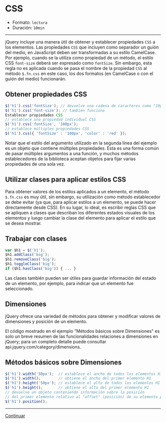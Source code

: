 # CSS

* Formato: `lectura`
* Duración: `10min`

***

jQuery incluye una manera útil de obtener y establecer propiedades `CSS` a los
elementos.
Las propiedades `CSS` que incluyen como separador un guión del medio, en
JavaScript deben ser transformadas a su estilo CamelCase. Por ejemplo, cuando
se la utiliza como propiedad de un método, el estilo CSS `font-size` deberá ser
expresado como `fontSize`. Sin embargo, esta regla no es aplicada cuando se
pasa el nombre de la propiedad `CSS` al método `$.fn.css` en este caso, los dos
formatos (en CamelCase o con el guión del medio) funcionarán.

## Obtener propiedades CSS

```javascript
$('h1').css('fontSize'); // devuelve una cadena de caracteres como "19px"
$('h1').css('font-size'); // también funciona
Establecer propiedades CSS
// establece una propiedad individual CSS
$('h1').css('fontSize', '100px');
// establece múltiples propiedades CSS
$('h1').css({ 'fontSize' : '100px', 'color' : 'red' });
```

Notar que el estilo del argumento utilizado en la segunda línea del ejemplo es
un objeto que contiene múltiples propiedades. Esta es una forma común de pasar
múltiples argumentos a una función, y muchos métodos establecedores de la
biblioteca aceptan objetos para fijar varias propiedades de una sola vez.

## Utilizar clases para aplicar estilos CSS

Para obtener valores de los estilos aplicados a un elemento, el método
`$.fn.css` es muy útil, sin embargo, su utilización como método establecedor
se debe evitar (ya que, para aplicar estilos a un elemento, se puede hacer
directamente desde CSS). En su lugar, lo ideal, es escribir reglas CSS que se
apliquen a clases que describan los diferentes estados visuales de los
elementos y luego cambiar la clase del elemento para aplicar el estilo que se
desea mostrar.

## Trabajar con clases

```javascript
var $h1 = $('h1');
$h1.addClass('big');
$h1.removeClass('big');
$h1.toggleClass('big');
if ($h1.hasClass('big')) { ... }
```

Las clases también pueden ser útiles para guardar información del estado de un
elemento, por ejemplo, para indicar que un elemento fue seleccionado.

## Dimensiones

jQuery ofrece una variedad de métodos para obtener y modificar valores de
dimensiones y posición de un elemento.

El código mostrado en el ejemplo "Métodos básicos sobre Dimensiones" es solo
un breve resumen de las funcionalidades relaciones a dimensiones en jQuery;
para un completo detalle puede consultar api.jquery.com/category/dimensions.

## Métodos básicos sobre Dimensiones

```javascript
$('h1').width('50px');  // establece el ancho de todos los elementos H1
$('h1').width();        // obtiene el ancho del primer elemento H1
$('h1').height('50px'); // establece el alto de todos los elementos H1
$('h1').height();       // obtiene el alto del primer elemento H1
// devuelve un objeto conteniendo información sobre la posición
// del primer elemento relativo al "offset" (posición) de su elemento padre
$('h1').position();
```

***

[Continuar](02-creacion-plugin.md)